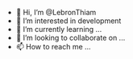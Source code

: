 - 👋 Hi, I’m @LebronThiam
- 👀 I’m interested in development
- 🌱 I’m currently learning ...
- 💞️ I’m looking to collaborate on ...
- 📫 How to reach me ...

<!---
LebronThiam/LebronThiam is a ✨ special ✨ repository because its `README.md` (this file) appears on your GitHub profile.
You can click the Preview link to take a look at your changes.
--->
